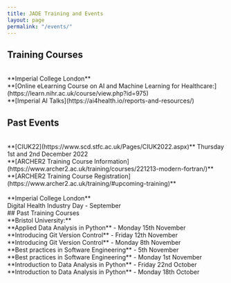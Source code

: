 ```yaml
---
title: JADE Training and Events
layout: page
permalink: "/events/"
---
```


## Training Courses 
<br>
**Imperial College London**
<br>
**[Online eLearning Course on AI and Machine Learning for Healthcare:](https://learn.nihr.ac.uk/course/view.php?id=975) 
<br>
**[Imperial AI Talks](https://ai4health.io/reports-and-resources/)
<br>

## Past Events
<br>
**[CIUK22](https://www.scd.stfc.ac.uk/Pages/CIUK2022.aspx)** Thursday 1st and 2nd December 2022 
<br>
**[ARCHER2 Training Course Information](https://www.archer2.ac.uk/training/courses/221213-modern-fortran/)**
<br>
**[ARCHER2 Training Course Registration](https://www.archer2.ac.uk/training/#upcoming-training)** 
<br>
<br>
**Imperial College London**
<br>
Digital Health Industry Day - September 
<br>
## Past Training Courses 
<br>
**Bristol University:**
<br>
**Applied Data Analysis in Python** - Monday 15th November 
<br>
**Introducing Git Version Control** - Friday 12th November 
<br>
**Introducing Git Version Control** - Monday 8th November 
<br>
**Best practices in Software Engineering** - 5th November 
<br>
**Best practices in Software Engineering** - Monday 1st November 
<br>
**Introduction to Data Analysis in Python** - Friday 22nd October 
<br>
**Introduction to Data Analysis in Python** - Monday 18th October
<br>



